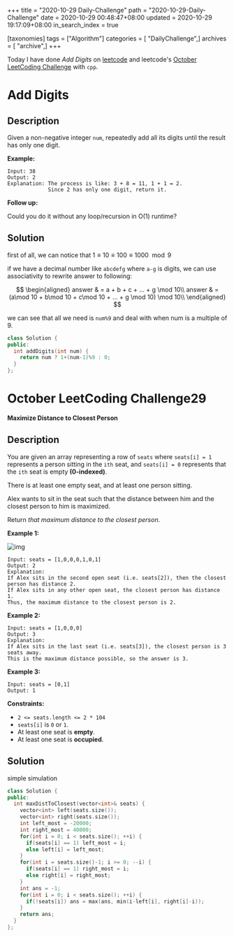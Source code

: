 +++
title = "2020-10-29 Daily-Challenge"
path = "2020-10-29-Daily-Challenge"
date = 2020-10-29 00:48:47+08:00
updated = 2020-10-29 19:17:09+08:00
in_search_index = true

[taxonomies]
tags = ["Algorithm"]
categories = [ "DailyChallenge",]
archives = [ "archive",]
+++

Today I have done *Add Digits* on [leetcode](https://leetcode.com/problems/add-digits/) and leetcode's [October LeetCoding Challenge](https://leetcode.com/explore/challenge/card/october-leetcoding-challenge/563/week-5-october-29th-october-31st/3512/) with `cpp`.

<!-- more -->

# Add Digits

## Description

Given a non-negative integer `num`, repeatedly add all its digits until the result has only one digit.

**Example:**

```
Input: 38
Output: 2 
Explanation: The process is like: 3 + 8 = 11, 1 + 1 = 2. 
             Since 2 has only one digit, return it.
```

**Follow up:**

Could you do it without any loop/recursion in O(1) runtime?

## Solution

first of all, we can notice that $1\equiv10\equiv100\equiv1000\mod9$

if we have a decimal number like `abcdefg` where `a-g` is digits, we can use associativity to rewrite answer to following:

$$
\begin{aligned}
  answer & = a + b + c + ... + g \mod 10\\
  answer & = (a\mod 10 + b\mod 10 + c\mod 10 + ... + g \mod 10) \mod 10\\
\end{aligned}
$$

we can see that all we need is `num%9` and deal with when num is a multiple of 9.

``` cpp
class Solution {
public:
  int addDigits(int num) {
    return num ? 1+(num-1)%9 : 0;
  }
};
```

# October LeetCoding Challenge29

**Maximize Distance to Closest Person**

## Description

You are given an array representing a row of `seats` where `seats[i] = 1` represents a person sitting in the `ith` seat, and `seats[i] = 0` represents that the `ith` seat is empty **(0-indexed)**.

There is at least one empty seat, and at least one person sitting.

Alex wants to sit in the seat such that the distance between him and the closest person to him is maximized. 

Return *that maximum distance to the closest person*.

**Example 1:**

![img](https://assets.leetcode.com/uploads/2020/09/10/distance.jpg)

```
Input: seats = [1,0,0,0,1,0,1]
Output: 2
Explanation: 
If Alex sits in the second open seat (i.e. seats[2]), then the closest person has distance 2.
If Alex sits in any other open seat, the closest person has distance 1.
Thus, the maximum distance to the closest person is 2.
```

**Example 2:**

```
Input: seats = [1,0,0,0]
Output: 3
Explanation: 
If Alex sits in the last seat (i.e. seats[3]), the closest person is 3 seats away.
This is the maximum distance possible, so the answer is 3.
```

**Example 3:**

```
Input: seats = [0,1]
Output: 1
```

**Constraints:**

- `2 <= seats.length <= 2 * 104`
- `seats[i]` is `0` or `1`.
- At least one seat is **empty**.
- At least one seat is **occupied**.

## Solution

simple simulation

``` cpp
class Solution {
public:
  int maxDistToClosest(vector<int>& seats) {
    vector<int> left(seats.size());
    vector<int> right(seats.size());
    int left_most = -20000;
    int right_most = 40000;
    for(int i = 0; i < seats.size(); ++i) {
      if(seats[i] == 1) left_most = i;
      else left[i] = left_most;
    }
    for(int i = seats.size()-1; i >= 0; --i) {
      if(seats[i] == 1) right_most = i;
      else right[i] = right_most;
    }
    int ans = -1;
    for(int i = 0; i < seats.size(); ++i) {
      if(!seats[i]) ans = max(ans, min(i-left[i], right[i]-i));
    }
    return ans;
  }
};
```
